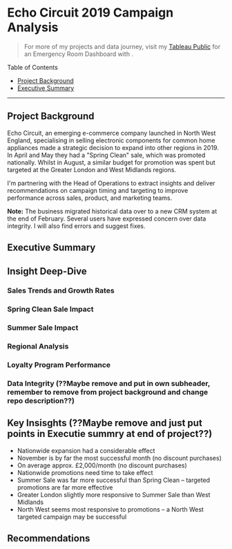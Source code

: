 # Echo Circuit 2019 Campaign Analysis

> For more of my projects and data journey, visit my [Tableau Public](https:) for an Emergency Room Dashboard with  .

Table of Contents

- [Project Background](#project-background)
- [Executive Summary](#executive-summary)

---

## Project Background

Echo Circuit, an emerging e-commerce company launched in North West England, specialising in selling electronic components for common home appliances made a strategic decision to expand into other regions in 2019.  In April and May they had a "Spring Clean" sale, which was promoted nationally. Whilst in August, a similar budget for promotion was spent but targeted at the Greater London and West Midlands regions.

I'm partnering with the Head of Operations to extract insights and deliver recommendations on campaign timing and targeting to improve performance across sales, product, and marketing teams.

**Note:** The business migrated historical data over to a new CRM system at the end of February. Several users have expressed concern over data integrity. I will also find errors and suggest fixes.

## Executive Summary

## Insight Deep-Dive

### Sales Trends and Growth Rates

### Spring Clean Sale Impact

### Summer Sale Impact

### Regional Analysis

### Loyalty Program Performance

### Data Integrity (??Maybe remove and put in own subheader, remember to remove from project background and change repo description??)

## Key Insisghts (??Maybe remove and just put points in Executie summry at end of project??)

- Nationwide expansion had a considerable effect
- November is by far the most successful month (no discount purchases)
- On average approx. £2,000/month (no discount purchases)
- Nationwide promotions need time to take effect
- Summer Sale was far more successful than Spring Clean – targeted promotions are far more effective
- Greater London slightly more responsive to Summer Sale than West Midlands
- North West seems most responsive to promotions – a North West targeted campaign may be successful


## Recommendations
